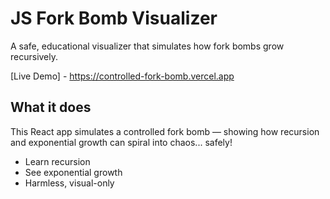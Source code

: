 # JS Fork Bomb Visualizer

A safe, educational visualizer that simulates how fork bombs grow recursively.

 [Live Demo] - https://controlled-fork-bomb.vercel.app

## What it does
This React app simulates a controlled fork bomb — showing how recursion and exponential growth can spiral into chaos... safely!

- Learn recursion  
- See exponential growth  
- Harmless, visual-only



